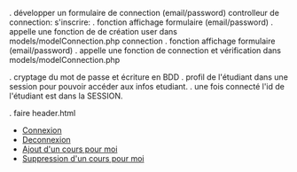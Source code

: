 . développer un formulaire de connection (email/password)
    controlleur de connection:
    s'inscrire:
        . fonction affichage formulaire (email/password) 
        . appelle une fonction de de création user dans models/modelConnection.php 
    connection
        . fonction affichage formulaire (email/password)
        . appelle une fonction de connection et vérification dans models/modelConnection.php 

. cryptage du mot de passe et écriture en BDD
. profil de l'étudiant dans une session pour pouvoir accéder aux infos etudiant. 
. une fois connecté l'id de l'étudiant est dans la SESSION. 

. faire header.html 

<ul class="dropdown-menu">
        <li class="nav-item"><a class="nav-link" href="controllerStudents/connexion">Connexion</a></li>
        <li class="nav-item"><a class="nav-link" href="controllerStudents/disconnect">Deconnexion</a></li>
        <li class="nav-item"><a class="nav-link" href="controllerStudents/afficheAddCourseToStudent">Ajout d'un cours pour moi</a></li>
        <li class="nav-item"><a class="nav-link" href="controllerStudents/supptCoursEtudiant">Suppression d'un cours pour moi<a></li>
</ul>